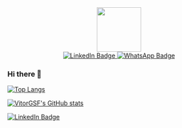 <div id="header" align="center">
  <img src="https://media.giphy.com/media/M9gbBd9nbDrOTu1Mqx/giphy.gif" width="100"/>
  

  <div id="badges">
    <a href="https://www.linkedin.com/in/vitor-gabriel-de-souza-farias-564651196/">
      <img src="https://img.shields.io/badge/LinkedIn-blue?style=for-the-badge&logo=linkedin&logoColor=white" alt="LinkedIn Badge"/>
    </a>
    <a href="https://api.whatsapp.com/send?phone=5567996733838&text=Send20%a20%quote">
      <img src="https://img.shields.io/badge/WhatsApp-green?style=for-the-badge&logo=whatsapp&logoColor=white" alt="WhatsApp Badge"/>
    </a>
  </div>

  <img src="https://komarev.com/ghpvc/?username=VitorGSF&style=flat-square&color=blue" alt=""/>
</div>


### Hi there 👋

<!--
**VitorGSF/VitorGSF** is a ✨ _special_ ✨ repository because its `README.md` (this file) appears on your GitHub profile.

Here are some ideas to get you started:

- 🔭 I’m currently working on ...
- 🌱 I’m currently learning ...
- 👯 I’m looking to collaborate on ...
- 🤔 I’m looking for help with ...
- 💬 Ask me about ...
- 📫 How to reach me: ...
- 😄 Pronouns: ...
- ⚡ Fun fact: ...
-->

<!--[![VitorGSF's wakatime stats](https://github-readme-stats.vercel.app/api/wakatime?username=VitorGSF)](https://github.com/VitorGSF)-->

[![Top Langs](https://github-readme-stats.vercel.app/api/top-langs/?username=VitorGSF&count_private=true&show_icons=true&theme=dark&icon_color=ffffff)](https://github.com/VitorGSF)

[![VitorGSF's GitHub stats](https://github-readme-stats.vercel.app/api?username=VitorGSF&count_private=true&show_icons=true&theme=dark&icon_color=ffffff)](https://github.com/VitorGSF)


<div id="badges">
  <a href="https://www.linkedin.com/in/vitor-gabriel-de-souza-farias-564651196/">
    <img src="https://img.shields.io/badge/LinkedIn-blue?style=for-the-badge&logo=linkedin&logoColor=white" alt="LinkedIn Badge"/>
  </a>
</div>

<img src="https://komarev.com/ghpvc/?username=VitorGSF&style=flat-square&color=blue" alt=""/>

